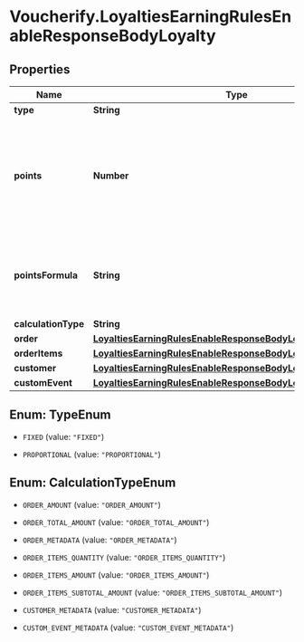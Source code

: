 # Voucherify.LoyaltiesEarningRulesEnableResponseBodyLoyalty

## Properties

Name | Type | Description | Notes
------------ | ------------- | ------------- | -------------
**type** | **String** |  | [optional] 
**points** | **Number** | Defines how the points will be added to the loyalty card. FIXED adds a fixed number of points. | [optional] 
**pointsFormula** | **String** | Formula used to dynamically calculate the rewarded points. | [optional] 
**calculationType** | **String** |  | [optional] 
**order** | [**LoyaltiesEarningRulesEnableResponseBodyLoyaltyOrder**](LoyaltiesEarningRulesEnableResponseBodyLoyaltyOrder.md) |  | [optional] 
**orderItems** | [**LoyaltiesEarningRulesEnableResponseBodyLoyaltyOrderItems**](LoyaltiesEarningRulesEnableResponseBodyLoyaltyOrderItems.md) |  | [optional] 
**customer** | [**LoyaltiesEarningRulesEnableResponseBodyLoyaltyCustomer**](LoyaltiesEarningRulesEnableResponseBodyLoyaltyCustomer.md) |  | [optional] 
**customEvent** | [**LoyaltiesEarningRulesEnableResponseBodyLoyaltyCustomEvent**](LoyaltiesEarningRulesEnableResponseBodyLoyaltyCustomEvent.md) |  | [optional] 



## Enum: TypeEnum


* `FIXED` (value: `"FIXED"`)

* `PROPORTIONAL` (value: `"PROPORTIONAL"`)





## Enum: CalculationTypeEnum


* `ORDER_AMOUNT` (value: `"ORDER_AMOUNT"`)

* `ORDER_TOTAL_AMOUNT` (value: `"ORDER_TOTAL_AMOUNT"`)

* `ORDER_METADATA` (value: `"ORDER_METADATA"`)

* `ORDER_ITEMS_QUANTITY` (value: `"ORDER_ITEMS_QUANTITY"`)

* `ORDER_ITEMS_AMOUNT` (value: `"ORDER_ITEMS_AMOUNT"`)

* `ORDER_ITEMS_SUBTOTAL_AMOUNT` (value: `"ORDER_ITEMS_SUBTOTAL_AMOUNT"`)

* `CUSTOMER_METADATA` (value: `"CUSTOMER_METADATA"`)

* `CUSTOM_EVENT_METADATA` (value: `"CUSTOM_EVENT_METADATA"`)




